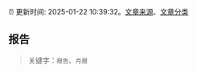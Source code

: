 :alarm_clock: 更新时间: 2025-01-22 10:39:32。[文章来源](/README.md)、[文章分类](/TAGS.md)

## 报告


> 关键字：`报告`、`月报`



